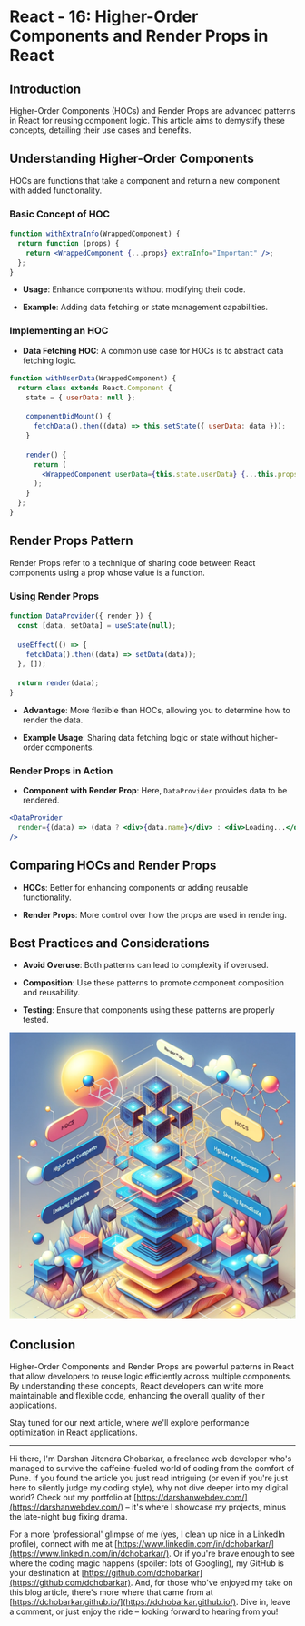 # React - 16: Higher-Order Components and Render Props in React

## Introduction

Higher-Order Components (HOCs) and Render Props are advanced patterns in React for reusing component logic. This article aims to demystify these concepts, detailing their use cases and benefits.

## Understanding Higher-Order Components

HOCs are functions that take a component and return a new component with added functionality.

### Basic Concept of HOC

```jsx
function withExtraInfo(WrappedComponent) {
  return function (props) {
    return <WrappedComponent {...props} extraInfo="Important" />;
  };
}
```

- **Usage**: Enhance components without modifying their code.

- **Example**: Adding data fetching or state management capabilities.

### Implementing an HOC

- **Data Fetching HOC**: A common use case for HOCs is to abstract data fetching logic.

```jsx
function withUserData(WrappedComponent) {
  return class extends React.Component {
    state = { userData: null };

    componentDidMount() {
      fetchData().then((data) => this.setState({ userData: data }));
    }

    render() {
      return (
        <WrappedComponent userData={this.state.userData} {...this.props} />
      );
    }
  };
}
```

## Render Props Pattern

Render Props refer to a technique of sharing code between React components using a prop whose value is a function.

### Using Render Props

```jsx
function DataProvider({ render }) {
  const [data, setData] = useState(null);

  useEffect(() => {
    fetchData().then((data) => setData(data));
  }, []);

  return render(data);
}
```

- **Advantage**: More flexible than HOCs, allowing you to determine how to render the data.

- **Example Usage**: Sharing data fetching logic or state without higher-order components.

### Render Props in Action

- **Component with Render Prop**: Here, `DataProvider` provides data to be rendered.

```jsx
<DataProvider
  render={(data) => (data ? <div>{data.name}</div> : <div>Loading...</div>)}
/>
```

## Comparing HOCs and Render Props

- **HOCs**: Better for enhancing components or adding reusable functionality.

- **Render Props**: More control over how the props are used in rendering.

## Best Practices and Considerations

- **Avoid Overuse**: Both patterns can lead to complexity if overused.

- **Composition**: Use these patterns to promote component composition and reusability.

- **Testing**: Ensure that components using these patterns are properly tested.

![React Concepts](images/react_blog_16.png "Higher Order Components and Render Props")

## Conclusion

Higher-Order Components and Render Props are powerful patterns in React that allow developers to reuse logic efficiently across multiple components. By understanding these concepts, React developers can write more maintainable and flexible code, enhancing the overall quality of their applications.

Stay tuned for our next article, where we'll explore performance optimization in React applications.

---

Hi there, I'm Darshan Jitendra Chobarkar, a freelance web developer who's managed to survive the caffeine-fueled world of coding from the comfort of Pune. If you found the article you just read intriguing (or even if you're just here to silently judge my coding style), why not dive deeper into my digital world? Check out my portfolio at [https://darshanwebdev.com/](https://darshanwebdev.com/) – it's where I showcase my projects, minus the late-night bug fixing drama.

For a more 'professional' glimpse of me (yes, I clean up nice in a LinkedIn profile), connect with me at [https://www.linkedin.com/in/dchobarkar/](https://www.linkedin.com/in/dchobarkar/). Or if you're brave enough to see where the coding magic happens (spoiler: lots of Googling), my GitHub is your destination at [https://github.com/dchobarkar](https://github.com/dchobarkar). And, for those who've enjoyed my take on this blog article, there's more where that came from at [https://dchobarkar.github.io/](https://dchobarkar.github.io/). Dive in, leave a comment, or just enjoy the ride – looking forward to hearing from you!
